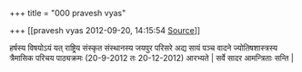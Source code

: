 +++
title = "000 pravesh vyas"

+++
[[pravesh vyas	2012-09-20, 14:15:54 [Source](https://groups.google.com/g/bvparishat/c/6X9qXddtXsE)]]



हर्षस्य विषयोऽयं यत् राष्ट्रिय संस्कृत संस्थानस्य जयपुर परिसरे अद्य सायं पञ्च वादने ज्योतिषशास्त्रस्य त्रैमासिक परिचय पाठ्यक्रमः (20-9-2012 तः 20-12-2012) आरभ्यते \| सर्वे सादर आमन्त्रिताः सन्ति \|

